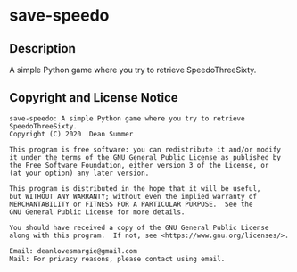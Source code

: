 # save-speedo
## Description
A simple Python game where you try to retrieve SpeedoThreeSixty.
## Copyright and License Notice
    save-speedo: A simple Python game where you try to retrieve SpeedoThreeSixty.
    Copyright (C) 2020  Dean Summer

    This program is free software: you can redistribute it and/or modify
    it under the terms of the GNU General Public License as published by
    the Free Software Foundation, either version 3 of the License, or
    (at your option) any later version.

    This program is distributed in the hope that it will be useful,
    but WITHOUT ANY WARRANTY; without even the implied warranty of
    MERCHANTABILITY or FITNESS FOR A PARTICULAR PURPOSE.  See the
    GNU General Public License for more details.

    You should have received a copy of the GNU General Public License
    along with this program.  If not, see <https://www.gnu.org/licenses/>.
    
    Email: deanlovesmargie@gmail.com
    Mail: For privacy reasons, please contact using email.
